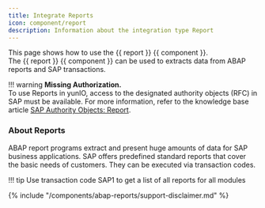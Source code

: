```yaml
---
title: Integrate Reports
icon: component/report
description: Information about the integration type Report
---
```


This page shows how to use the {{ report }} {{ component }}.<br>
The {{ report }} {{ component }} can be used to extracts data from ABAP reports and SAP transactions.

!!! warning 
	**Missing Authorization.**<br>
    To use Reports in yunIO, access to the designated authority objects (RFC) in SAP must be available.
    For more information, refer to the knowledge base article [SAP Authority Objects: Report](../setup-in-sap/sap-authority-objects.md/#report).

### About Reports

ABAP report programs extract and present huge amounts of data for SAP business applications.
SAP offers predefined standard reports that cover the basic needs of customers.
They can be executed via transaction codes. 

!!! tip
	Use transaction code SAP1 to get a list of all reports for all modules

{% include "/components/abap-reports/support-disclaimer.md" %}

